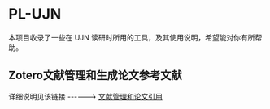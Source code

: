 # PL-UJN

本项目收录了一些在 UJN 读研时所用的工具，及其使用说明，希望能对你有所帮助。

## Zotero文献管理和生成论文参考文献

详细说明见该链接 ------> [文献管理和论文引用](https://github.com/nicholas9698/PL-UJN/tree/main/%E6%96%87%E7%8C%AE%E7%AE%A1%E7%90%86%E5%92%8C%E8%AE%BA%E6%96%87%E5%BC%95%E7%94%A8)
